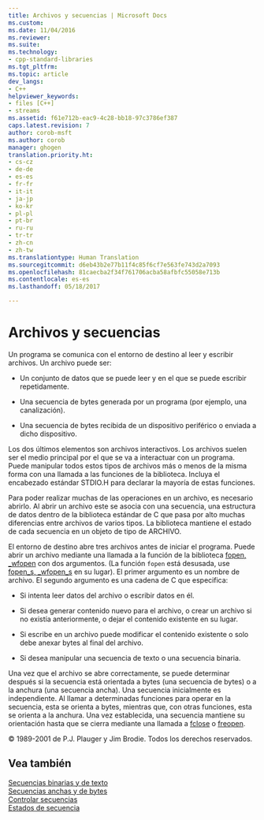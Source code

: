 ```yaml
---
title: Archivos y secuencias | Microsoft Docs
ms.custom: 
ms.date: 11/04/2016
ms.reviewer: 
ms.suite: 
ms.technology:
- cpp-standard-libraries
ms.tgt_pltfrm: 
ms.topic: article
dev_langs:
- C++
helpviewer_keywords:
- files [C++]
- streams
ms.assetid: f61e712b-eac9-4c28-bb18-97c3786ef387
caps.latest.revision: 7
author: corob-msft
ms.author: corob
manager: ghogen
translation.priority.ht:
- cs-cz
- de-de
- es-es
- fr-fr
- it-it
- ja-jp
- ko-kr
- pl-pl
- pt-br
- ru-ru
- tr-tr
- zh-cn
- zh-tw
ms.translationtype: Human Translation
ms.sourcegitcommit: d6eb43b2e77b11f4c85f6cf7e563fe743d2a7093
ms.openlocfilehash: 81caecba2f34f761706acba58afbfc55058e713b
ms.contentlocale: es-es
ms.lasthandoff: 05/18/2017

---
```

# <a name="files-and-streams"></a>Archivos y secuencias
Un programa se comunica con el entorno de destino al leer y escribir archivos. Un archivo puede ser:  
  
-   Un conjunto de datos que se puede leer y en el que se puede escribir repetidamente.  
  
-   Una secuencia de bytes generada por un programa (por ejemplo, una canalización).  
  
-   Una secuencia de bytes recibida de un dispositivo periférico o enviada a dicho dispositivo.  
  
 Los dos últimos elementos son archivos interactivos. Los archivos suelen ser el medio principal por el que se va a interactuar con un programa. Puede manipular todos estos tipos de archivos más o menos de la misma forma con una llamada a las funciones de la biblioteca. Incluya el encabezado estándar STDIO.H para declarar la mayoría de estas funciones.  
  
 Para poder realizar muchas de las operaciones en un archivo, es necesario abrirlo. Al abrir un archivo este se asocia con una secuencia, una estructura de datos dentro de la biblioteca estándar de C que pasa por alto muchas diferencias entre archivos de varios tipos. La biblioteca mantiene el estado de cada secuencia en un objeto de tipo de ARCHIVO.  
  
 El entorno de destino abre tres archivos antes de iniciar el programa. Puede abrir un archivo mediante una llamada a la función de la biblioteca [fopen, _wfopen](../c-runtime-library/reference/fopen-wfopen.md) con dos argumentos. (La función `fopen` está desusada, use [fopen_s, _wfopen_s](../c-runtime-library/reference/fopen-s-wfopen-s.md) en su lugar). El primer argumento es un nombre de archivo. El segundo argumento es una cadena de C que especifica:  
  
-   Si intenta leer datos del archivo o escribir datos en él.  
  
-   Si desea generar contenido nuevo para el archivo, o crear un archivo si no existía anteriormente, o dejar el contenido existente en su lugar.  
  
-   Si escribe en un archivo puede modificar el contenido existente o solo debe anexar bytes al final del archivo.  
  
-   Si desea manipular una secuencia de texto o una secuencia binaria.  
  
 Una vez que el archivo se abre correctamente, se puede determinar después si la secuencia está orientada a bytes (una secuencia de bytes) o a la anchura (una secuencia ancha). Una secuencia inicialmente es independiente. Al llamar a determinadas funciones para operar en la secuencia, esta se orienta a bytes, mientras que, con otras funciones, esta se orienta a la anchura. Una vez establecida, una secuencia mantiene su orientación hasta que se cierra mediante una llamada a [fclose](../c-runtime-library/reference/fclose-fcloseall.md) o [freopen](../c-runtime-library/reference/freopen-wfreopen.md).  
  
 © 1989-2001 de P.J. Plauger y Jim Brodie. Todos los derechos reservados.  
  
## <a name="see-also"></a>Vea también  
 [Secuencias binarias y de texto](../c-runtime-library/text-and-binary-streams.md)   
 [Secuencias anchas y de bytes](../c-runtime-library/byte-and-wide-streams.md)   
 [Controlar secuencias](../c-runtime-library/controlling-streams.md)   
 [Estados de secuencia](../c-runtime-library/stream-states.md)
